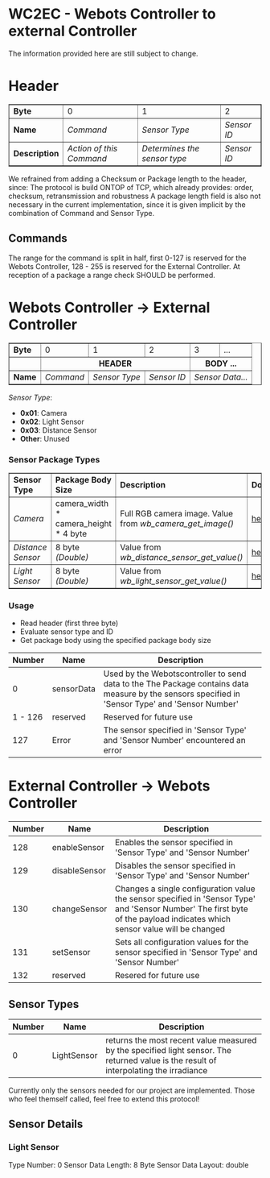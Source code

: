 # WC2EC - Webots Controller to external Controller 
The information provided here are still subject to change.

# Header

<table border="1">
	<tr>
		<td><b>Byte</b></td>
		<td colspan="8">0</td>
		<td colspan="8">1</td>
		<td colspan="8">2</td>
	</tr>
	<tr>
		<td><b>Name</b></td>
		<td colspan="8"><i>Command</i></td>
		<td colspan="8"><i>Sensor Type</i></td>
		<td colspan="8"><i>Sensor ID</i></td>
	</tr>
	<tr>
		<td><b>Description</b></td>
		<td colspan="8"><i>Action of this Command</i></td>
		<td colspan="8"><i>Determines the sensor type</i></td>
		<td colspan="8"><i>Sensor ID</i></td>
	</tr>
</table>

We refrained from adding a Checksum or Package length to the header, since:
The protocol is build ONTOP of TCP, which already provides: 
order, checksum, retransmission and robustness
A package length field is also not necessary in the current implementation, since it is given implicit by the combination of Command and Sensor Type.

## Commands
The range for the command is split in half, first 0-127 is reserved for the Webots Controller, 128 - 255 is reserved for the External Controller. At reception of a package a range check SHOULD be performed. 
# Webots Controller -> External Controller

<table border="1">
	<tr>
		<td><b>Byte</b></td>
		<td colspan="8">0</td>
		<td colspan="8">1</td>
		<td colspan="8">2</td>
		<td colspan="8">3</td>
		<td colspan="1">...</td>
	</tr>
	<tr>
		<td colspan="1"></td>
		<td colspan="24"><b><center>HEADER</center></b></td>
		<td colspan="9"><b><center>BODY ...</center></b></td>
	</tr>
	<tr>
		<td><b>Name</b></td>
		<td colspan="8"><i>Command</i></td>
		<td colspan="8"><i>Sensor Type</i></td>
		<td colspan="8"><i>Sensor ID</i></td>
		<td colspan="9"><i>Sensor Data...</i></td>
	</tr>
</table>

<i>Sensor Type</i>:
<ul>
	<li><b>0x01</b>: Camera</li>
	<li><b>0x02</b>: Light Sensor</li>
	<li><b>0x03</b>: Distance Sensor</li>
	<li><b>Other</b>: Unused</li>
</ul>

<h3>Sensor Package Types</h3>
<table border="1">
	<tr>
		<td><b>Sensor Type</b></td>
		<td><b>Package Body Size</b></td>
		<td><b>Description</b></td>
		<td><b>Documentation</b></td>
	</tr>
	<tr>
		<td><i>Camera</i></td>
		<td>camera_width * camera_height * 4 byte</td>
		<td>Full RGB camera image. Value from <i>wb_camera_get_image()</i></td>
		<td><a href="https://cyberbotics.com/doc/reference/camera#wb_camera_get_image">here</a></td>
	</tr>
	<tr>
		<td><i>Distance Sensor</i></td>
		<td>8 byte <i>(Double)</i></td>
		<td>Value from  <i>wb_distance_sensor_get_value() </i></td>
		<td><a href="https://cyberbotics.com/doc/reference/distancesensor#wb_distance_sensor_get_value">here</a></td>
	</tr>
	<tr>
		<td><i>Light Sensor</i></td>
		<td>8 byte <i>(Double)</i></td>
		<td>Value from  <i>wb_light_sensor_get_value() </i></td>
		<td><a href="https://cyberbotics.com/doc/reference/lightsensor#wb_light_sensor_get_value">here</a></td>
	</tr>
</table>
<h3>Usage</h3>
<ul>
	<li>Read header (first three byte)</li>
	<li>Evaluate sensor type and ID</li>
	<li>Get package body using the specified package body size</li>
</ul>

|  Number             |      Name                    | Description|
|----------------|----------|-----------------------|
|0| sensorData| Used by the Webotscontroller to send data to the The Package contains data measure by the sensors specified in 'Sensor Type' and 'Sensor Number'|
| 1 - 126 | reserved | Reserved for future use |
| 127 | Error | The sensor specified in 'Sensor Type' and 'Sensor Number' encountered an error |
# External Controller -> Webots Controller
|  Number             |      Name                    | Description|
|----------------|----------|-----------------------|
|128| enableSensor | Enables the sensor specified in 'Sensor Type' and 'Sensor Number' |
|129| disableSensor|  Disables the sensor specified in 'Sensor Type' and 'Sensor Number' |
|130| changeSensor | Changes a single configuration value the sensor specified in 'Sensor Type' and 'Sensor Number' The first byte of the payload indicates which sensor value will be changed |
|131| setSensor | Sets all configuration values for the sensor specified in 'Sensor Type' and 'Sensor Number' |
|132 | reserved | Resered for future use |

## Sensor Types
|  Number    |      Name              | Description|
|----------------|----------|-----------------------|
| 0 | LightSensor | returns the most recent value measured by the specified light sensor. The returned value is the result of interpolating the irradiance| 

Currently only the sensors needed for our project are implemented. Those who feel themself called, feel free to extend this protocol!

## Sensor Details 
### Light Sensor
Type Number: 0
Sensor Data Length: 8 Byte
Sensor Data Layout: double

